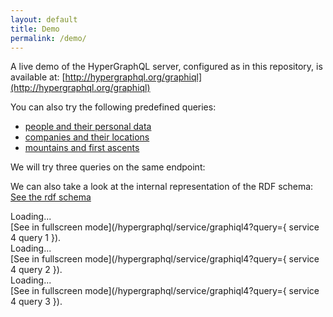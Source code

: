 ```yaml
---
layout: default
title: Demo
permalink: /demo/
---
```


A live demo of the HyperGraphQL server, configured as in this repository, is available at: [http://hypergraphql.org/graphiql](http://hypergraphql.org/graphiql)

You can also try the following predefined queries:

* [people and their personal data](http://hypergraphql.org/graphiql?query=%7B%0A%20%20people(limit%3A50%2C%20offset%3A1000)%20%7B%0A%20%20%20%20_id%0A%20%20%20%20_type%0A%20%20%20%20name%0A%20%20%20%20birthDate%0A%20%20%20%20birthPlace%20%7B%0A%20%20%20%20%20%20_id%0A%20%20%20%20%20%20_type%0A%20%20%20%20%20%20label%20(lang%3A%22en%22)%0A%20%20%20%20%7D%0A%20%20%20%20deathDate%0A%20%20%20%20deathPlace%20%7B%0A%20%20%20%20%20%20_id%0A%20%20%20%20%20%20_type%0A%20%20%20%20%20%20label%20(lang%3A%22en%22)%0A%20%20%20%20%7D%0A%20%20%7D%0A%7D%0A)
* [companies and their locations](http://hypergraphql.org/graphiql?query=%7B%0A%20%20companies(limit%3A%20100)%20%7B%0A%20%20%20%20_id%0A%20%20%20%20_type%0A%20%20%20%20name%0A%20%20%20%20locationCity%20%7B%0A%20%20%20%20%20%20_id%0A%20%20%20%20%20%20label(lang%3A%20%22en%22)%0A%20%20%20%20%20%20country%20%7B%0A%20%20%20%20%20%20%20%20_id%0A%20%20%20%20%20%20%20%20label(lang%3A%20%22en%22)%0A%20%20%20%20%20%20%7D%0A%20%20%20%20%7D%0A%20%20%7D%0A%7D%0A)
* [mountains and first ascents](http://hypergraphql.org/graphiql?query=%7B%0A%20%20mountains(limit%3A%20100%2C%20offset%3A%20100)%20%7B%0A%20%20%20%20_id%0A%20%20%20%20_type%0A%20%20%20%20label%20(lang%3A%22en%22)%0A%20%20%20%20firstAscentPerson%20%7B%0A%20%20%20%20%20%20_id%0A%20%20%20%20%20%20name%0A%20%20%20%20%20%20%0A%20%20%20%20%7D%0A%20%20%7D%0A%7D%0A)

<graphiqlconfig>
    <script src="//cdn.jsdelivr.net/es6-promise/4.0.5/es6-promise.auto.min.js"></script>
    <script src="//cdn.jsdelivr.net/fetch/0.9.0/fetch.min.js"></script>
    <script src="//cdn.jsdelivr.net/react/15.4.2/react.min.js"></script>
    <script src="//cdn.jsdelivr.net/react/15.4.2/react-dom.min.js"></script>
    <link rel="stylesheet" href="//cdn.jsdelivr.net/npm/graphiql@0.11.2/graphiql.css" />
    <script src="//cdn.jsdelivr.net/npm/graphiql@0.11.2/graphiql.js"></script>
</graphiqlconfig>

We will try three queries on the same endpoint:

We can also take a look at the internal representation of the RDF schema:
[See the rdf schema](/hypergraphql/service/graphql4)



<graphiql>
<div class="graphiql" id="demo1">Loading...</div>

<script>
    var parameters = {query: "{ query 1 }"};
    function onEditQuery(newQuery) {
        parameters.query = newQuery;
    }

    function graphQLFetcher(graphQLParams) {
        return fetch('/hypergraphql/service/graphql4', {
            method: 'post',
            headers: {
                'Accept': 'application/json',
                'Content-Type': 'application/json'
            },
            body: JSON.stringify(graphQLParams),
            credentials: 'include',
        }).then(function (response) {
            return response.text();
        }).then(function (responseBody) {
            try {
                return JSON.parse(responseBody);
            } catch (error) {
                return responseBody;
            }
        });
    }

    ReactDOM.render(
        React.createElement(GraphiQL, {
            fetcher: graphQLFetcher,
            query: parameters.query,
            onEditQuery: onEditQuery,
        }),
        document.getElementById('demo1')
    );
</script>
</graphiql>
[See in fullscreen mode](/hypergraphql/service/graphiql4?query={ service 4 query 1 }).


<graphiql>
<div class="graphiql" id="demo2">Loading...</div>

<script>
    var parameters = {query: "{ query 2 }"};
    function onEditQuery(newQuery) {
        parameters.query = newQuery;
    }

    function graphQLFetcher(graphQLParams) {
        return fetch('/hypergraphql/service/graphql4', {
            method: 'post',
            headers: {
                'Accept': 'application/json',
                'Content-Type': 'application/json'
            },
            body: JSON.stringify(graphQLParams),
            credentials: 'include',
        }).then(function (response) {
            return response.text();
        }).then(function (responseBody) {
            try {
                return JSON.parse(responseBody);
            } catch (error) {
                return responseBody;
            }
        });
    }

    ReactDOM.render(
        React.createElement(GraphiQL, {
            fetcher: graphQLFetcher,
            query: parameters.query,
            onEditQuery: onEditQuery,
        }),
        document.getElementById('demo2')
    );
</script>
</graphiql>
[See in fullscreen mode](/hypergraphql/service/graphiql4?query={ service 4 query 2 }).


<graphiql>
<div class="graphiql" id="demo3">Loading...</div>

<script>
    var parameters = {query: "{ query 3 }"};
    function onEditQuery(newQuery) {
        parameters.query = newQuery;
    }

    function graphQLFetcher(graphQLParams) {
        return fetch('/hypergraphql/service/graphql4', {
            method: 'post',
            headers: {
                'Accept': 'application/json',
                'Content-Type': 'application/json'
            },
            body: JSON.stringify(graphQLParams),
            credentials: 'include',
        }).then(function (response) {
            return response.text();
        }).then(function (responseBody) {
            try {
                return JSON.parse(responseBody);
            } catch (error) {
                return responseBody;
            }
        });
    }

    ReactDOM.render(
        React.createElement(GraphiQL, {
            fetcher: graphQLFetcher,
            query: parameters.query,
            onEditQuery: onEditQuery,
        }),
        document.getElementById('demo3')
    );
</script>
</graphiql>
[See in fullscreen mode](/hypergraphql/service/graphiql4?query={ service 4 query 3 }).

